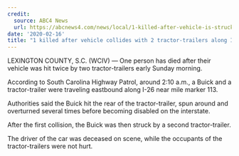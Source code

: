 ```yaml
---
credit:
  source: ABC4 News
  url: https://abcnews4.com/news/local/1-killed-after-vehicle-is-struck-by-2-tractor-trailers-along-i-26
date: '2020-02-16'
title: "1 killed after vehicle collides with 2 tractor-trailers along I-26"
---
```

LEXINGTON COUNTY, S.C. (WCIV) — One person has died after their vehicle was hit twice by two tractor-trailers early Sunday morning.

According to South Carolina Highway Patrol, around 2:10 a.m., a Buick and a tractor-trailer were traveling eastbound along I-26 near mile marker 113.

Authorities said the Buick hit the rear of the tractor-trailer, spun around and overturned several times before becoming disabled on the interstate.

After the first collision, the Buick was then struck by a second tractor-trailer.

The driver of the car was deceased on scene, while the occupants of the tractor-trailers were not hurt.
